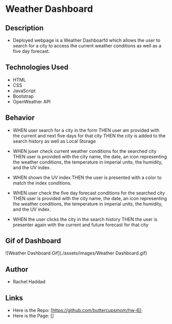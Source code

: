 # Weather Dashboard

## Description

- Deployed webpage is a Weather Dashboarfd which allows the user to search for a city to access the current weather conditions as well as a five day forecast.

## Technologies Used

- HTML
- CSS
- JavaScript
- Bootstrap
- OpenWeather API

## Behavior

- WHEN user search for a city in the form THEN user am provided with the current and next five days for that city THEN the city is added to the search history as well as Local Storage

- WHEN juser check current weather conditions for the searched city THEN user is provided with the city name, the date, an icon representing the weather conditions, the temperature in imperial units, the humidity, and the UV index.

- WHEN shown the UV index THEN the user is presented with a color to match the index conditions.

- WHEN user check the five day forecast conditions for the searched city THEN user is provided with the city name, the date, an icon representing the weather conditions, the temperature in imperial units, the humidity, and the UV index.

- WHEN the user clicks the city in the search history THEN the user is presenter again with the current and future forecast for that city

## Gif of Dashboard

![Weather Dashboard Gif](./assets/images/Weather Dashboard.gif)

## Author

- Rachel Haddad

## Links

- Here is the Repo: [https://github.com/buttercupsmom/hw-6];
- Here is the Page: []
